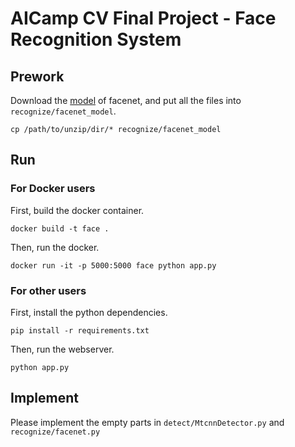 # AICamp CV Final Project - Face Recognition System

## Prework

Download the [model](https://drive.google.com/open?id=1EXPBSXwTaqrSC0OhUdXNmKSh9qJUQ55-) of facenet, and put all the files into `recognize/facenet_model`.

```
cp /path/to/unzip/dir/* recognize/facenet_model
```

## Run

### For Docker users

First, build the docker container.

```
docker build -t face .
```

Then, run the docker.

```
docker run -it -p 5000:5000 face python app.py
```

### For other users

First, install the python dependencies.

```
pip install -r requirements.txt
```

Then, run the webserver.

```
python app.py
```

## Implement

Please implement the empty parts in `detect/MtcnnDetector.py` and `recognize/facenet.py`